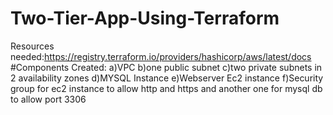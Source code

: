 # Two-Tier-App-Using-Terraform
Resources needed:https://registry.terraform.io/providers/hashicorp/aws/latest/docs
#Components Created:
a)VPC
b)one public subnet
c)two private subnets in 2 availability zones
d)MYSQL Instance
e)Webserver Ec2 instance
f)Security group for ec2 instance to allow http and https and another one for mysql db to allow port 3306

